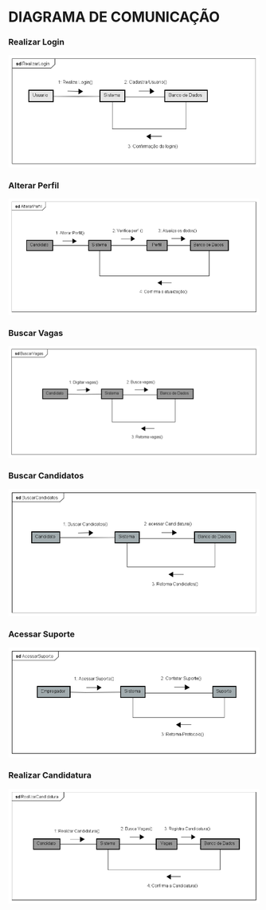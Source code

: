 # DIAGRAMA DE COMUNICAÇÃO

### Realizar Login

![](../images/RealizarLogin3.png)

### Alterar Perfil

![](../images/AlterarPerfil3.png)

### Buscar Vagas

![](../images/BuscarVagas3.png)

### Buscar Candidatos

![](../images/BuscarCandidatos3.png)

### Acessar Suporte

![](../images/AcessarSuporte3.png)

### Realizar Candidatura

![](../images/RealizarCandidatura3.png)
